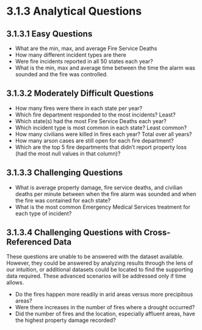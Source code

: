 # 3.1.3 Analytical Questions
## 3.1.3.1 Easy Questions
- What are the min, max, and average Fire Service Deaths  
- How many different incident types are there  
- Were fire incidents reported in all 50 states each year?  
- What is the min, max and average time between the time the alarm was sounded and the fire was controlled.  

## 3.1.3.2 Moderately Difficult Questions
- How many fires were there in each state per year?  
- Which fire department responded to the most incidents? Least?  
- Which state(s) had the most Fire Service Deaths each year?  
- Which incident type is most common in each state? Least common?  
- How many civilians were killed in fires each year? Total over all years?  
- How many arson cases are still open for each fire department?  
- Which are the top 5 fire departments that didn’t report property loss (had the most null values in that column)?  

## 3.1.3.3 Challenging Questions
- What is average property damage, fire service deaths, and civilian deaths per minute between when the fire alarm was sounded and when the fire was contained for each state?  
- What is the most common Emergency Medical Services treatment for each type of incident?  

## 3.1.3.4 Challenging Questions with Cross-Referenced Data
These questions are unable to be answered with the dataset available. However, they could be answered by analyzing results through the lens of our intuition, or additional datasets could be located to find the supporting data required. These advanced scenarios will be addressed only if time allows.  
- Do the fires happen more readily in arid areas versus more precipitous areas?  
- Were there increases in the number of fires where a drought occurred?  
- Did the number of fires and the location, especially affluent areas, have the highest property damage recorded?  

